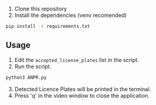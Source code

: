 1. Clone this repository
2. Install the dependencies (venv recomended)
```bash
pip install -r requirements.txt
```
 
## Usage
1. Edit the `accepted_license_plates` list in the script.
2. Run the script.
```bash
python3 ANPR.py
```
3. Detected Licence Plates will be printed in the terminal.
4. Press 'q' in the video window to close the application.